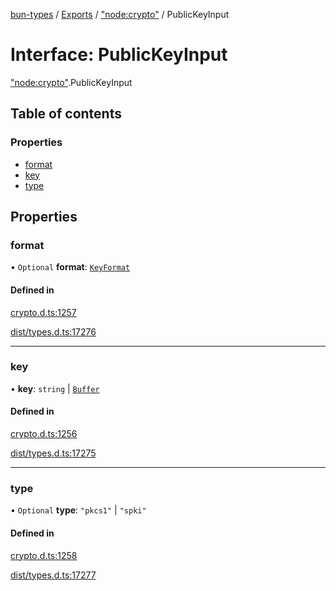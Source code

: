 [bun-types](https://github.com/oven-sh/bun-types/blob/master/api-docs/README.md) / [Exports](https://github.com/oven-sh/bun-types/blob/master/api-docs/modules.md) / ["node:crypto"](https://github.com/oven-sh/bun-types/blob/master/api-docs/modules/node_crypto_.md) / PublicKeyInput

# Interface: PublicKeyInput

["node:crypto"](https://github.com/oven-sh/bun-types/blob/master/api-docs/modules/node_crypto_.md).PublicKeyInput

## Table of contents

### Properties

- [format](https://github.com/oven-sh/bun-types/blob/master/api-docs/interfaces/node_crypto_.PublicKeyInput.md#format)
- [key](https://github.com/oven-sh/bun-types/blob/master/api-docs/interfaces/node_crypto_.PublicKeyInput.md#key)
- [type](https://github.com/oven-sh/bun-types/blob/master/api-docs/interfaces/node_crypto_.PublicKeyInput.md#type)

## Properties

### format

• `Optional` **format**: [`KeyFormat`](https://github.com/oven-sh/bun-types/blob/master/api-docs/modules/crypto_.md#keyformat)

#### Defined in

[crypto.d.ts:1257](https://github.com/valgaze/bun-types/blob/6f8dbf8/crypto.d.ts#L1257)

[dist/types.d.ts:17276](https://github.com/valgaze/bun-types/blob/6f8dbf8/dist/types.d.ts#L17276)

___

### key

• **key**: `string` \| [`Buffer`](https://github.com/oven-sh/bun-types/blob/master/api-docs/modules/buffer_.md#buffer)

#### Defined in

[crypto.d.ts:1256](https://github.com/valgaze/bun-types/blob/6f8dbf8/crypto.d.ts#L1256)

[dist/types.d.ts:17275](https://github.com/valgaze/bun-types/blob/6f8dbf8/dist/types.d.ts#L17275)

___

### type

• `Optional` **type**: ``"pkcs1"`` \| ``"spki"``

#### Defined in

[crypto.d.ts:1258](https://github.com/valgaze/bun-types/blob/6f8dbf8/crypto.d.ts#L1258)

[dist/types.d.ts:17277](https://github.com/valgaze/bun-types/blob/6f8dbf8/dist/types.d.ts#L17277)
